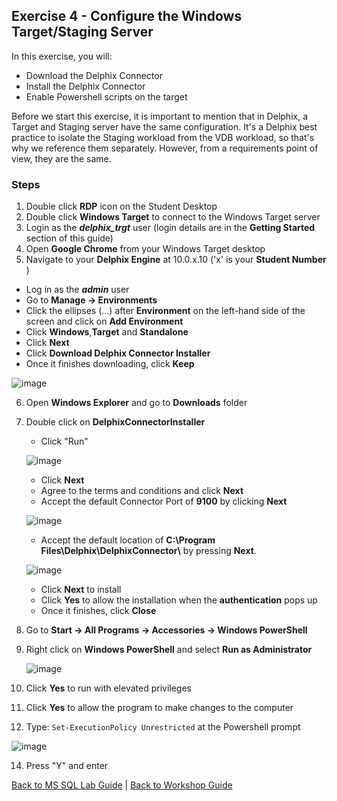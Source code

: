 ## <a id="exercise4"></a>Exercise 4 - Configure the Windows Target/Staging Server

In this exercise, you will:

  * Download the Delphix Connector
  * Install the Delphix Connector
  * Enable Powershell scripts on the target

Before we start this exercise, it is important to mention that in Delphix, a
Target and Staging server have the same configuration. It's a Delphix best
practice to isolate the Staging workload from the VDB workload, so that's why we reference them separately. However, from a requirements point of view, they are the same.

### Steps

1. Double click **RDP** icon on the Student Desktop
2. Double click **Windows Target** to connect to the Windows Target server
3. Login as the _**delphix_trgt**_ user (login details are in the **Getting Started** section of this guide)
4. Open **Google Chrome** from your Windows Target desktop
5. Navigate to your **Delphix Engine** at 10.0.x.10 ('x' is your **Student Number** )
  * Log in as the _**admin**_ user
  * Go to **Manage -> Environments**
  * Click the ellipses (…) after **Environment** on the left-hand side of the screen and click on **Add Environment**
  * Click **Windows**,**Target** and **Standalone**
  * Click **Next**
  * Click **Download Delphix Connector Installer**
  * Once it finishes downloading, click **Keep**

   ![image](https://user-images.githubusercontent.com/112052485/224060881-31a356bd-ffd0-44a8-8c29-76b7f39cf917.png)


6. Open **Windows Explorer** and go to **Downloads** folder
7. Double click on **DelphixConnectorInstaller**
   * Click "Run"

   ![image](https://user-images.githubusercontent.com/112052485/224061589-d72de364-1141-4718-8cf0-f6048a61ff7e.png)

   
   * Click **Next**
   * Agree to the terms and conditions and click **Next**
   * Accept the default Connector Port of **9100** by clicking **Next**
   
   ![image](https://user-images.githubusercontent.com/112052485/224062104-52984024-0516-416c-ba34-dca0003b90aa.png)

   
   * Accept the default location of **C:\Program Files\Delphix\DelphixConnector\\** by pressing **Next**.
   
   ![image](https://user-images.githubusercontent.com/112052485/224062686-471b422f-6dbb-415c-b540-0b17dffdaf4d.png)

   
   * Click **Next** to install
   * Click **Yes** to allow the installation when the **authentication** pops up
   * Once it finishes, click **Close**
   
8. Go to **Start -> All Programs -> Accessories -> Windows PowerShell**
9. Right click on **Windows PowerShell** and select **Run as Administrator**

   ![image](https://user-images.githubusercontent.com/112052485/224063563-f6ff6667-8f4d-4fa3-9a15-fac82ab9777e.png)


10. Click **Yes** to run with elevated privileges
11. Click **Yes** to allow the program to make changes to the computer
12. Type: ``Set-ExecutionPolicy Unrestricted`` at the Powershell prompt

   ![image](https://user-images.githubusercontent.com/112052485/224064847-4d96cb0f-6edf-4058-bb90-a6643051c408.png)


14. Press "Y" and enter 



[Back to MS SQL Lab Guide](/README.md) | [Back to Workshop Guide](../README.md)
